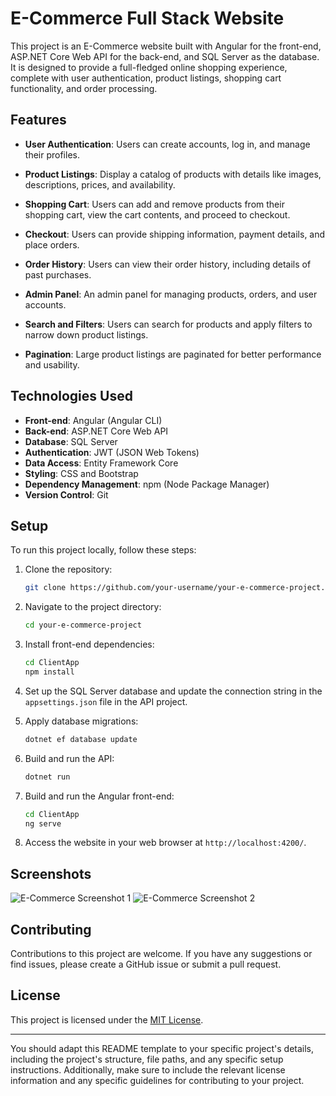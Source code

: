 # E-Commerce Full Stack Website

This project is an E-Commerce website built with Angular for the front-end, ASP.NET Core Web API for the back-end, and SQL Server as the database. It is designed to provide a full-fledged online shopping experience, complete with user authentication, product listings, shopping cart functionality, and order processing.

## Features

- **User Authentication**: Users can create accounts, log in, and manage their profiles.

- **Product Listings**: Display a catalog of products with details like images, descriptions, prices, and availability.

- **Shopping Cart**: Users can add and remove products from their shopping cart, view the cart contents, and proceed to checkout.

- **Checkout**: Users can provide shipping information, payment details, and place orders.

- **Order History**: Users can view their order history, including details of past purchases.

- **Admin Panel**: An admin panel for managing products, orders, and user accounts.

- **Search and Filters**: Users can search for products and apply filters to narrow down product listings.

- **Pagination**: Large product listings are paginated for better performance and usability.

## Technologies Used

- **Front-end**: Angular (Angular CLI)
- **Back-end**: ASP.NET Core Web API
- **Database**: SQL Server
- **Authentication**: JWT (JSON Web Tokens)
- **Data Access**: Entity Framework Core
- **Styling**: CSS and Bootstrap
- **Dependency Management**: npm (Node Package Manager)
- **Version Control**: Git

## Setup

To run this project locally, follow these steps:

1. Clone the repository:

   ```bash
   git clone https://github.com/your-username/your-e-commerce-project.git
   ```

2. Navigate to the project directory:

   ```bash
   cd your-e-commerce-project
   ```

3. Install front-end dependencies:

   ```bash
   cd ClientApp
   npm install
   ```

4. Set up the SQL Server database and update the connection string in the `appsettings.json` file in the API project.

5. Apply database migrations:

   ```bash
   dotnet ef database update
   ```

6. Build and run the API:

   ```bash
   dotnet run
   ```

7. Build and run the Angular front-end:

   ```bash
   cd ClientApp
   ng serve
   ```

8. Access the website in your web browser at `http://localhost:4200/`.

## Screenshots

![E-Commerce Screenshot 1](/screenshots/screenshot1.png)
![E-Commerce Screenshot 2](/screenshots/screenshot2.png)

## Contributing

Contributions to this project are welcome. If you have any suggestions or find issues, please create a GitHub issue or submit a pull request.

## License

This project is licensed under the [MIT License](LICENSE).

---

You should adapt this README template to your specific project's details, including the project's structure, file paths, and any specific setup instructions. Additionally, make sure to include the relevant license information and any specific guidelines for contributing to your project.
